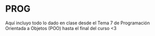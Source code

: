 # PROG

Aquí incluyo todo lo dado en clase desde el Tema 7 de Programación Orientada a Objetos (POO) hasta el final del curso <3
